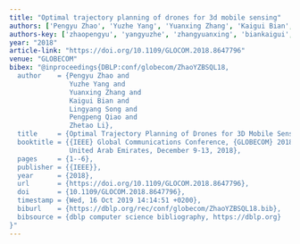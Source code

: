 ```yaml
---
title: "Optimal trajectory planning of drones for 3d mobile sensing"
authors: ['Pengyu Zhao', 'Yuzhe Yang', 'Yuanxing Zhang', 'Kaigui Bian', 'Lingyang Song', 'Pengpeng Qiao', 'Zhetao Li']
authors-key: ['zhaopengyu', 'yangyuzhe', 'zhangyuanxing', 'biankaigui', 'songlingyang', 'qiaopengpeng', 'lizhetao']
year: "2018"
article-link: "https://doi.org/10.1109/GLOCOM.2018.8647796"
venue: "GLOBECOM"
bibex: "@inproceedings{DBLP:conf/globecom/ZhaoYZBSQL18,
  author    = {Pengyu Zhao and
               Yuzhe Yang and
               Yuanxing Zhang and
               Kaigui Bian and
               Lingyang Song and
               Pengpeng Qiao and
               Zhetao Li},
  title     = {Optimal Trajectory Planning of Drones for 3D Mobile Sensing},
  booktitle = {{IEEE} Global Communications Conference, {GLOBECOM} 2018, Abu Dhabi,
               United Arab Emirates, December 9-13, 2018},
  pages     = {1--6},
  publisher = {{IEEE}},
  year      = {2018},
  url       = {https://doi.org/10.1109/GLOCOM.2018.8647796},
  doi       = {10.1109/GLOCOM.2018.8647796},
  timestamp = {Wed, 16 Oct 2019 14:14:51 +0200},
  biburl    = {https://dblp.org/rec/conf/globecom/ZhaoYZBSQL18.bib},
  bibsource = {dblp computer science bibliography, https://dblp.org}
}"
---
```

